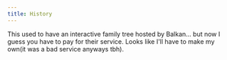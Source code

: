 ```yaml
---
title: History
---
```


<!-- 

https://balkan.app/FamilyTreeJS/Docs/GettingStarted
https://balkan.app/FamilyTreeJS/API/interfaces/FamilyTree.options

Add images:
https://balkan.app/FamilyTreeJS/Docs/Fields

{{< family_tree >}}

-->

This used to have an interactive family tree hosted by Balkan... but now I guess
you have to pay for their service. Looks like I'll have to make my own(it was a
bad service anyways tbh).
